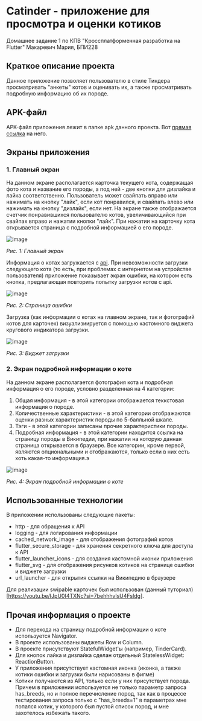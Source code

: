 # Catinder - приложение для просмотра и оценки котиков
 Домашнее задание 1 по КПВ "Кроссплатформенная разработка на Flutter"
 Макаревич Мария, БПИ228
 ## Краткое описание проекта
 Данное приложение позволяет пользователю в стиле Тиндера просматривать "анкеты" котов и оценивать их, а также просматривать подробную информацию об их породе.
 ## APK-файл
 APK-файл приложения лежит в папке apk данного проекта. Вот [прямая ссылка](https://github.com/makar-with-tea/catinder/blob/main/apk/catinder.apk) на него.
 ## Экраны приложения
 ### 1. Главный экран
На данном экране располагается карточка текущего кота, содержащая фото кота и название его породы, а под ней - две кнопки для дизлайка и лайка соответственно. Пользователь может свайпать вправо или нажимать на кнопку "лайк", если кот понравился, и свайпать влево или нажимать на кнопку "дизлайк", если нет. На экране также отображается счетчик понравившихся пользователю котов, увеличивающийся при свайпах вправо и нажатии кнопки "лайк". При нажатии на карточку кота открывается страница с подробной информацией о его породе.

 ![image](https://github.com/user-attachments/assets/e7f278f6-2f42-4649-b1b2-82e08c5bb033)
 
_Рис. 1: Главный экран_

Информация о котах загружается с [api](https://thecatapi.com). При невозможности загрузки следующего кота (то есть, при проблемах с интернетом на устройстве пользователя) приложение показывает экран ошибки, на котором есть кнопка, предлагающая повторить попытку загрузки котов с api.

![image](https://github.com/user-attachments/assets/b2526aeb-2fe3-4d21-91f9-1239e9b62ea1)

_Рис. 2: Страница ошибки_

Загрузка (как информации о котах на главном экране, так и фотографий котов для карточек) визуализиируется с помощью кастомного виджета кругового индикатора загрузки.

![image](https://github.com/user-attachments/assets/bf03938d-e38d-42ef-88b4-01756a9769b5)

_Рис. 3: Виджет загрузки_

### 2. Экран подробной информации о коте
На данном экране располагается фотография кота и подробная информация о его породе, условно разделенная на 4 категории:

1. Общая информация - в этой категории отображается теккстовая информация о породе.
2. Количественные характеристики - в этой категории отображаются оценки разных характеристик породы по 5-балльной шкале.
3. Тэги - в этой категории записаны прочие характеристики породы.
4. Подробная информация - в этой категории находится ссылка на страницу породы в Википедии, при нажатии на которую данная страница открывается в браузере.
Все категории, кроме первой, являются опциональными и отображаются, только если в них есть хоть какая-то информация.э

![image](https://github.com/user-attachments/assets/627279c0-9827-4a31-b72a-4dd56ea9a11f)

_Рис. 4: Экран подробной информации о коте_

## Использованные технологии
В приложении использованы следующие пакеты:
- http - для обращения к API
- logging - для логирования информации
- cached_network_image - для отображения фотографий котов
- flutter_secure_storage - для хранения секретного ключа для доступа к API
- flutter_launcher_icons - для создания кастомной иконки приложения
- flutter_svg - для отображения рисунков котиков на странице ошибки и виджете загрузки
- url_launcher - для открытия ссылки на Википедию в браузере

Для реализации swipable карточек был использован (данный туториал)[https://youtu.be/IJpU0I4TXNc?si=7behhhvlsU4Fsldg].
## Прочая информация о проекте
- Для перехода на страницу подробной информации о коте используется Navigator.
- В проекте использованы виджеты Row и Column.
- В проекте присутствуют StatefulWidget'ы (например, TinderCard).
- Для кнопок лайка и дизлайка сделан отдельный StatelessWidget: ReactionButton.
- У приложения присутствует кастомная иконка (иконка, а также котики ошибки и загрузки были нарисованы в фигме)
- Котики получаются из API, только если у них присутствует порода. Причем в приложении используется не только параметр запроса has_breeds, но и полное перечисление пород, так как в процессе тестирования запроса только с "has_breeds=1" в параметрах мне попался котик, у которого был пустой список пород, и мне захотелось избежать такого.
